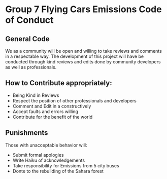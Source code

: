 # Group 7 Flying Cars Emissions Code of Conduct

## General Code
We as a community will be open and willing to take reviews and comments in a
respectable way. The development of this project will have be conducted through
kind reviews and edits done by community developers as well as professionals.

## How to Contribute appropriately:
* Being Kind in Reviews
* Respect the position of other professionals and developers
* Comment and Edit in a constructively
* Accept faults and errors willing
* Contribute for the benefit of the world

## Punishments
Those with unacceptable behavior will:
* Submit formal apologies
* Write Haiku of acknowledgements
* Take responsibility for Emissions from 5 city buses
* Donte to the rebuilding of the Sahara forest
